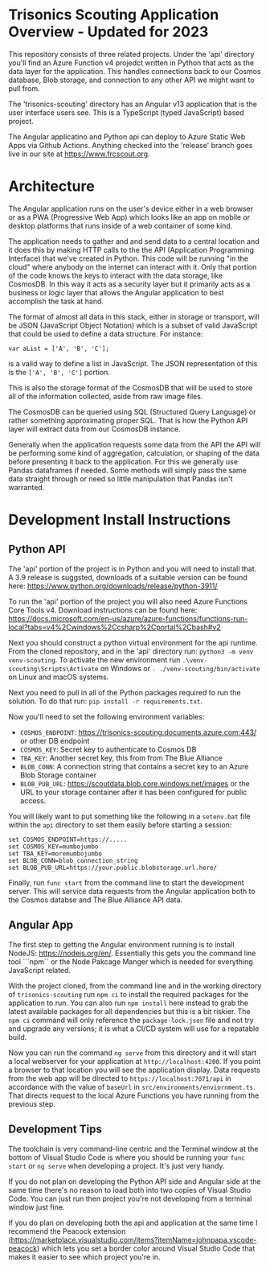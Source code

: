# Trisonics Scouting Application Overview - Updated for 2023
This repository consists of three related projects. Under the 'api' directory
you'll find an Azure Function v4 projedct written in Python that acts as the
data layer for the application. This handles connections back to our Cosmos
database, Blob storage, and connection to any other API we might want to pull
from.

The 'trisonics-scouting' directory has an Angular v13 application that is the
user interface users see. This is a TypeScript (typed JavaScript) based project.

The Angular applicatino and Python api can deploy to Azure Static Web Apps via
Github Actions. Anything checked into the 'release' branch goes live in our
site at https://www.frcscout.org.

# Architecture
The Angular application runs on the user's device either in a web browser or
as a PWA (Progressive Web App) which looks like an app on mobile or desktop
platforms that runs inside of a web container of some kind.

The application needs to gather and and send data to a central location and it
does this by making HTTP calls to the the API (Application Programming
Interface) that we've created in Python. This code will be running "in the
cloud" where anybody on the internet can interact with it. Only that portion of
the code knows the keys to interact with the data storage, like CosmosDB. In
this way it acts as a security layer but it primarily acts as a business or
logic layer that allows the Angular application to best accomplish the task at
hand.

The format of almost all data in this stack, either in storage or transport,
will be JSON (JavaScript Object Notation) which is a subset of valid JavaScript
that could be used to define a data structure. For instance:
```
var aList = ['A', 'B', 'C'];
```
is a valid way to define a list in JavaScript. The JSON representation of this
is the ```['A', 'B', 'C']``` portion.

This is also the storage format of the CosmosDB that will be used to store all
of the information collected, aside from raw image files.

The CosmosDB can be queried using SQL (Structured Query Language) or rather
something approximating proper SQL. That is how the Python API layer will
extract data from our CosmosDB instance.

Generally when the application requests some data from the API the API will be
performing some kind of aggregation, calculation, or shaping of the data before
presenting it back to the application. For this we generally use Pandas
dataframes if needed. Some methods will simply pass the same data straight
through or need so little manipulation that Pandas isn't warranted.

# Development Install Instructions
## Python API
The 'api' portion of the project is in Python and you will need to install that.
A 3.9 release is suggsted, downloads of a suitable version can be found here:
https://www.python.org/downloads/release/python-3911/

To run the 'api' portion of the project you will also need Azure Functions Core
Tools v4. Download instructions can be found here:
https://docs.microsoft.com/en-us/azure/azure-functions/functions-run-local?tabs=v4%2Cwindows%2Ccsharp%2Cportal%2Cbash#v2

Next you should construct a python virtual environment for the api runtime. From the cloned repository, and in the 'api' directory run:
```python3 -m venv venv-scouting```. To activate the new environment run ```.\venv-scouting\Scripts\Activate``` on Windows or ```. ./venv-scouting/bin/activate``` on Linux and macOS systems.

Next you need to pull in all of the Python packages required to run the solution. To do that run: ```pip install -r requirements.txt```.

Now you'll need to set the following environment variables:
- ```COSMOS_ENDPOINT```: https://trisonics-scouting.documents.azure.com:443/ or other DB endpoint
- ```COSMOS_KEY```: Secret key to authenticate to Cosmos DB
- ```TBA_KEY```: Another secret key, this from from The Blue Alliance
- ```BLOB_CONN```: A connection string that contains a secret key to an Azure Blob Storage container
- ```BLOB_PUB_URL```: https://scoutdata.blob.core.windows.net/images or the URL to your storage container after it has been configured for public access. 

You will likely want to put something like the following in a ```setenv.bat``` file within the ```api``` directory to set them easily before starting a session:
```
set COSMOS_ENDPOINT=https://.....
set COSMOS_KEY=mumbojumbo
set TBA_KEY=moremumbojumbo
set BLOB_CONN=blob_connection_string
set BLOB_PUB_URL=https://your.public.blobstorage.url.here/
```

Finally, run ```func start``` from the command line to start the development server. This will service data requests from the Angular application both to the Cosmos databse and The Blue Alliance API data.

## Angular App
The first step to getting the Angular environment running is to install NodeJS:
https://nodejs.org/en/. Essentially this gets you the command line tool ```npm``
or the Node Pakcage Manger which is needed for everything JavaScript related.

With the project cloned, from the command line and in the working directory of
```trisonics-scouting``` run ```npm ci``` to install the required packages for
the application to run. You can also run ```npm install``` here instead to grab
the latest available packages for all dependencies but this is a bit riskier.
The ```npm ci``` command will only reference the ```package-lock.json``` file
and not try and upgrade any versions; it is what a CI/CD system will use for a
repatable build.

Now you can run the command ```ng serve``` from this directory and it will start
a local webserver for your application at ```http://localhost:4200```. If you
point a browser to that location you will see the application display. Data
requests from the web app will be directed to ```https://localhost:7071/api```
in accordance with the value of ```baseUrl``` in
```src/environments/enviornment.ts```. That directs request to the local Azure
Functions you have running from the previous step.

## Development Tips
The toolchain is very command-line centric and the Terminal window at the bottom of Visual Studio Code is where you should be running your ```func start``` or ```ng serve``` when developing a project. It's just very handy. 

If you do not plan on developing the Python API side and Angular side at the same time there's no reason to load both into two copies of Visual Studio Code. You can just run then project you're not developing from a terminal window just fine.

If you do plan on developing both the api and application at the same time I recommend the Peacock extension (https://marketplace.visualstudio.com/items?itemName=johnpapa.vscode-peacock) which lets you set a border color around Visual Studio Code that makes it easier to see which project you're in.
